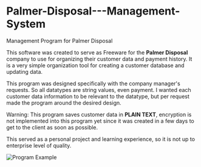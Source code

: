 # Palmer-Disposal---Management-System
Management Program for Palmer Disposal

This software was created to serve as Freeware for the **Palmer Disposal** company to use for organizing their customer data and payment history.
It is a very simple organization tool for creating a customer database and updating data.

This program was designed specifically with the company manager's requests. So all datatypes are string values, even payment.
I wanted each customer data information to be relevant to the datatype, but per request made the program around the desired design.

Warning: This program saves customer data in **PLAIN TEXT**, encryption is not implemented into this program yet since it was created in a few days to get to the client as soon as possible.

This served as a personal project and learning experience, so it is not up to enterprise level of quality.

![Program Example](https://i.imgur.com/52Bp70b.jpg)
